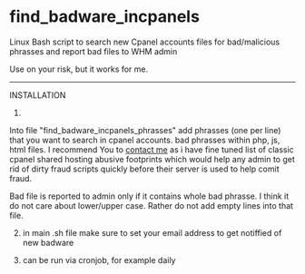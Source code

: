 # find_badware_incpanels

Linux Bash script to search new Cpanel accounts files for bad/malicious phrasses and report bad files to WHM admin

Use on your risk, but it works for me.

----

INSTALLATION

1)

Into file "find_badware_incpanels_phrasses" add phrasses (one per line) that you want to search in cpanel accounts. bad phrasses within php, js, html files. I recommend You to <a href=http://pastebin.com/ymF088ja>contact me</a> as i have fine tuned list of classic cpanel shared hosting abusive footprints which would help any admin to get rid of dirty fraud scripts quickly before their server is used to help comit fraud.

Bad file is reported to admin only if it contains whole bad phrasse. I think it do not care about lower/upper case. Rather do not add empty lines into that file.

2) in main .sh file make sure to set your email address to get notiffied of new badware

3) can be run via cronjob, for example daily
